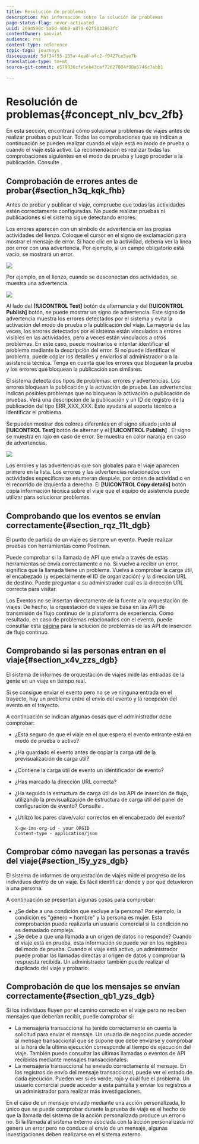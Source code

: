 ```yaml
---
title: Resolución de problemas
description: Más información sobre la solución de problemas
page-status-flag: never-activated
uuid: 269d590c-5a6d-40b9-a879-02f5033863fc
contentOwner: sauviat
audience: rns
content-type: reference
topic-tags: journeys
discoiquuid: 5df34f55-135a-4ea8-afc2-f9427ce5ae7b
translation-type: tm+mt
source-git-commit: e579936cfe5eb43caf72627004f98a5746c7abb1

---
```



# Resolución de problemas{#concept_nlv_bcv_2fb}

En esta sección, encontrará cómo solucionar problemas de viajes antes de realizar pruebas o publicar. Todas las comprobaciones que se indican a continuación se pueden realizar cuando el viaje está en modo de prueba o cuando el viaje está activo. La recomendación es realizar todas las comprobaciones siguientes en el modo de prueba y luego proceder a la publicación. Consulte [](../building-journeys/testing-the-journey.md).

## Comprobación de errores antes de probar{#section_h3q_kqk_fhb}

Antes de probar y publicar el viaje, compruebe que todas las actividades estén correctamente configuradas. No puede realizar pruebas ni publicaciones si el sistema sigue detectando errores.

Los errores aparecen con un símbolo de advertencia en las propias actividades del lienzo. Coloque el cursor en el signo de exclamación para mostrar el mensaje de error. Si hace clic en la actividad, debería ver la línea por error con una advertencia. Por ejemplo, si un campo obligatorio está vacío, se mostrará un error.

![](../assets/journey63.png)

Por ejemplo, en el lienzo, cuando se desconectan dos actividades, se muestra una advertencia.

![](../assets/canvas-disconnected.png)

Al lado del **[!UICONTROL Test]** botón de alternancia y del **[!UICONTROL Publish]** botón, se puede mostrar un signo de advertencia. Este signo de advertencia muestra los errores detectados por el sistema y evita la activación del modo de prueba o la publicación del viaje. La mayoría de las veces, los errores detectados por el sistema están vinculados a errores visibles en las actividades, pero a veces están vinculados a otros problemas. En este caso, puede mostrarlos e intentar identificar el problema mediante la descripción del error. Si no puede identificar el problema, puede copiar los detalles y enviarlos al administrador o a la asistencia técnica. Tenga en cuenta que los errores que bloquean la prueba y los errores que bloquean la publicación son similares.

El sistema detecta dos tipos de problemas: errores y advertencias. Los errores bloquean la publicación y la activación de prueba. Las advertencias indican posibles problemas que no bloquean la activación o publicación de pruebas. Verá una descripción de la publicación y un ID de registro de la publicación del tipo ERR_XXX_XXX. Esto ayudará al soporte técnico a identificar el problema.

Se pueden mostrar dos colores diferentes en el signo situado junto al **[!UICONTROL Test]** botón de alternar y el **[!UICONTROL Publish]** . El signo se muestra en rojo en caso de error. Se muestra en color naranja en caso de advertencias.

![](../assets/journey75.png)

Los errores y las advertencias que son globales para el viaje aparecen primero en la lista. Los errores y las advertencias relacionados con actividades específicas se enumeran después, por orden de actividad o en el recorrido de izquierda a derecha. El **[!UICONTROL Copy details]** botón copia información técnica sobre el viaje que el equipo de asistencia puede utilizar para solucionar problemas.

## Comprobando que los eventos se envían correctamente{#section_rqz_11t_dgb}

El punto de partida de un viaje es siempre un evento. Puede realizar pruebas con herramientas como Postman.

Puede comprobar si la llamada de API que envía a través de estas herramientas se envía correctamente o no. Si vuelve a recibir un error, significa que la llamada tiene un problema. Vuelva a comprobar la carga útil, el encabezado (y especialmente el ID de organización) y la dirección URL de destino. Puede preguntar a su administrador cuál es la dirección URL correcta para visitar.

Los Eventos no se insertan directamente de la fuente a la orquestación de viajes. De hecho, la orquestación de viajes se basa en las API de transmisión de flujo continuo de la plataforma de experiencia. Como resultado, en caso de problemas relacionados con el evento, puede consultar esta [página](https://docs.adobe.com/content/help/en/experience-platform/ingestion/streaming/troubleshooting.html) para la solución de problemas de las API de inserción de flujo continuo.

## Comprobando si las personas entran en el viaje{#section_x4v_zzs_dgb}

El sistema de informes de orquestación de viajes mide las entradas de la gente en un viaje en tiempo real.

Si se consigue enviar el evento pero no se ve ninguna entrada en el trayecto, hay un problema entre el envío del evento y la recepción del evento en el trayecto.

A continuación se indican algunas cosas que el administrador debe comprobar:

* ¿Está seguro de que el viaje en el que espera el evento entrante está en modo de prueba o activo?
* ¿Ha guardado el evento antes de copiar la carga útil de la previsualización de carga útil?
* ¿Contiene la carga útil de evento un identificador de evento?
* ¿Has marcado la dirección URL correcta?
* ¿Ha seguido la estructura de carga útil de las API de inserción de flujo, utilizando la previsualización de estructura de carga útil del panel de configuración de evento? Consulte [](../event/previewing-the-payload.md).
* ¿Utilizó los pares clave/valor correctos en el encabezado del evento?

   ```
   X-gw-ims-org-id - your ORGID
   Content-type - application/json
   ```

## Comprobar cómo navegan las personas a través del viaje{#section_l5y_yzs_dgb}

El sistema de informes de orquestación de viajes mide el progreso de los individuos dentro de un viaje. Es fácil identificar dónde y por qué detuvieron a una persona.

A continuación se presentan algunas cosas para comprobar:

* ¿Se debe a una condición que excluye a la persona? Por ejemplo, la condición es &quot;género = hombre&quot; y la persona es mujer. Esta comprobación puede realizarla un usuario comercial si la condición no es demasiado compleja.
* ¿Se debe a que una llamada a un origen de datos no responde? Cuando el viaje está en prueba, esta información se puede ver en los registros del modo de prueba. Cuando el viaje está activo, un administrador puede probar las llamadas directas al origen de datos y comprobar la respuesta recibida. Un administrador también puede realizar el duplicado del viaje y probarlo.

## Comprobación de que los mensajes se envían correctamente{#section_qb1_yzs_dgb}

Si los individuos fluyen por el camino correcto en el viaje pero no reciben mensajes que deberían recibir, puede comprobar si:

* La mensajería transaccional ha tenido correctamente en cuenta la solicitud para enviar el mensaje. Un usuario de negocios puede acceder al mensaje transaccional que se supone que debe enviarse y comprobar si la hora de la última ejecución corresponde al tiempo de ejecución del viaje. También puede consultar las últimas llamadas o eventos de API recibidas mediante mensajes transaccionales.
* La mensajería transaccional ha enviado correctamente el mensaje. En los registros de envío del mensaje transaccional, puede ver el estado de cada ejecución. Pueden ver si es verde, rojo y cuál fue el problema. Un usuario comercial puede acceder a esta pantalla y enviar los registros a un administrador para realizar más investigaciones.

En el caso de un mensaje enviado mediante una acción personalizada, lo único que se puede comprobar durante la prueba de viaje es el hecho de que la llamada del sistema de la acción personalizada produce un error o no. Si la llamada al sistema externo asociada con la acción personalizada no genera un error pero no conduce al envío de un mensaje, algunas investigaciones deben realizarse en el sistema externo.

